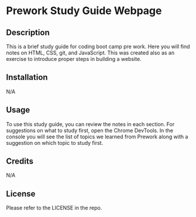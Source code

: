 # Prework Study Guide Webpage

## Description

This is a brief study guide for coding boot camp pre work. Here you will find notes on HTML, CSS, git, and JavaScript. This was created also as an exercise to introduce proper steps in building a website.

## Installation

N/A

## Usage

To use this study guide, you can review the notes in each section. For suggestions on what to study first, open the Chrome DevTools. In the console you will see the list of topics we learned from Prework along with a suggestion on which topic to study first.

## Credits

N/A

## License

Please refer to the LICENSE in the repo.